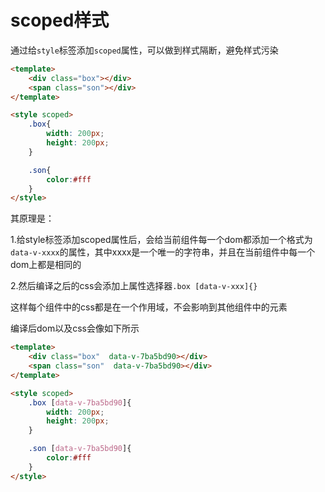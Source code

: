 # scoped样式

通过给`style`标签添加`scoped`属性，可以做到样式隔断，避免样式污染

```html
<template>
    <div class="box"></div>
    <span class="son"></div>
</template>

<style scoped>
    .box{
        width: 200px;
        height: 200px;
    }

    .son{
        color:#fff
    }
</style>
```

其原理是：

1.给style标签添加scoped属性后，会给当前组件每一个dom都添加一个格式为`data-v-xxxx`的属性，其中xxxx是一个唯一的字符串，并且在当前组件中每一个dom上都是相同的

2.然后编译之后的css会添加上属性选择器`.box [data-v-xxx]{}`

这样每个组件中的css都是在一个作用域，不会影响到其他组件中的元素

编译后dom以及css会像如下所示

```html {2,3,7,12}
<template>
    <div class="box"  data-v-7ba5bd90></div>
    <span class="son"  data-v-7ba5bd90></div>
</template>

<style scoped>
    .box [data-v-7ba5bd90]{
        width: 200px;
        height: 200px;
    }

    .son [data-v-7ba5bd90]{
        color:#fff
    }
</style>
```

